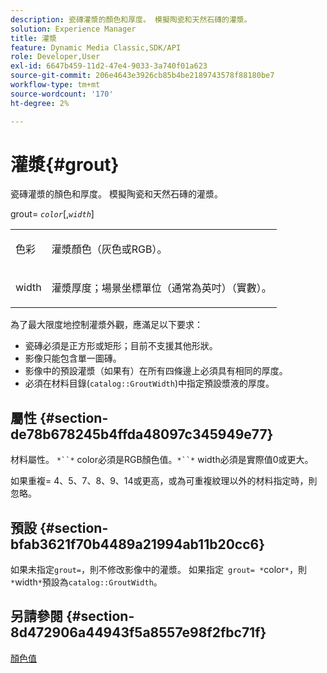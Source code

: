 ```yaml
---
description: 瓷磚灌漿的顏色和厚度。 模擬陶瓷和天然石磚的灌漿。
solution: Experience Manager
title: 灌漿
feature: Dynamic Media Classic,SDK/API
role: Developer,User
exl-id: 6647b459-11d2-47e4-9033-3a740f01a623
source-git-commit: 206e4643e3926cb85b4be2189743578f88180be7
workflow-type: tm+mt
source-wordcount: '170'
ht-degree: 2%

---
```


# 灌漿{#grout}

瓷磚灌漿的顏色和厚度。 模擬陶瓷和天然石磚的灌漿。

grout= *`color`*[,*`width`*]

<table id="simpletable_302B78CFC8F14E0F962D1D2064AD1371"> 
 <tr class="strow"> 
  <td class="stentry"> <p> <span class="codeph"> <span class="varname"> 色彩  </span> </span> </p> </td> 
  <td class="stentry"> <p>灌漿顏色（灰色或RGB）。 </p> </td> 
 </tr> 
 <tr class="strow"> 
  <td class="stentry"> <p> <span class="codeph"> <span class="varname"> width </span> </span> </p> </td> 
  <td class="stentry"> <p>灌漿厚度；場景坐標單位（通常為英吋）（實數）。 </p> </td> 
 </tr> 
</table>

為了最大限度地控制灌漿外觀，應滿足以下要求：

* 瓷磚必須是正方形或矩形；目前不支援其他形狀。
* 影像只能包含單一圖磚。
* 影像中的預設灌漿（如果有）在所有四條邊上必須具有相同的厚度。
* 必須在材料目錄(`catalog::GroutWidth`)中指定預設漿液的厚度。

## 屬性 {#section-de78b678245b4ffda48097c345949e77}

材料屬性。 `*``*` color必須是RGB顏色值。`*``*` width必須是實際值0或更大。

如果重複= 4、5、7、8、9、14或更高，或為可重複紋理以外的材料指定時，則忽略。

## 預設 {#section-bfab3621f70b4489a21994ab11b20cc6}

如果未指定`grout=`，則不修改影像中的灌漿。 如果指定` grout= *`color`*`，則`*`width`*`預設為`catalog::GroutWidth`。

## 另請參閱 {#section-8d472906a44943f5a8557e98f2fbc71f}

[顏色值](../../../../../ir-api/http-protocol/image-rendering-api-ref/c-ir-http-protocol-ref/c-ir-http-protocol-syntax-and-features/r-ir-color-values.md#reference-657f95c0841742d2a55a48bc938303f6)

